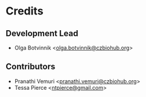 Credits
=======

Development Lead
----------------

-   Olga Botvinnik &lt;olga.botvinnik@czbiohub.org&gt;

Contributors
------------

-   Pranathi Vemuri &lt;pranathi.vemuri@czbiohub.org&gt;
-   Tessa Pierce &lt;ntpierce@gmail.com&gt;

